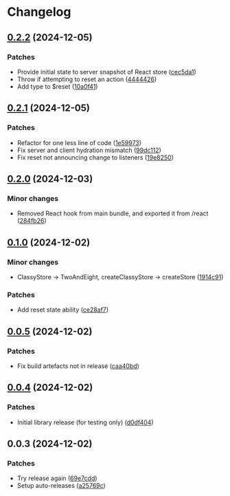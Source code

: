 # Changelog

## [0.2.2](https://github.com/will-stone/2n8/compare/0.2.1...0.2.2) (2024-12-05)

### Patches

- Provide initial state to server snapshot of React store
  ([cec5da1](https://github.com/will-stone/2n8/commit/cec5da120e98b935e59dbb0096d5d3f6dcd7e371))
- Throw if attempting to reset an action
  ([4444426](https://github.com/will-stone/2n8/commit/444442619438ebd5277a489498e58bc3dc6d9068))
- Add type to $reset
  ([10a0f41](https://github.com/will-stone/2n8/commit/10a0f411ade17cebe844d370184d1df344a96ddf))

## [0.2.1](https://github.com/will-stone/2n8/compare/0.2.0...0.2.1) (2024-12-05)

### Patches

- Refactor for one less line of code
  ([1e59973](https://github.com/will-stone/2n8/commit/1e59973eadff144e3d69eba24b5c2cfadf13d253))
- Fix server and client hydration mismatch
  ([99dc112](https://github.com/will-stone/2n8/commit/99dc1127638b2a9f4f54b1e0b916321b91c01f84))
- Fix reset not announcing change to listeners
  ([19e8250](https://github.com/will-stone/2n8/commit/19e82506337436f67c2b8698bfd93e35b393b810))

## [0.2.0](https://github.com/will-stone/2n8/compare/0.1.0...0.2.0) (2024-12-03)

### Minor changes

- Removed React hook from main bundle, and exported it from /react
  ([284fb26](https://github.com/will-stone/2n8/commit/284fb26d100df82dbf7d0769f45e280816e03618))

## [0.1.0](https://github.com/will-stone/2n8/compare/0.0.5...0.1.0) (2024-12-02)

### Minor changes

- ClassyStore -> TwoAndEight, createClassyStore -> createStore
  ([1914c91](https://github.com/will-stone/2n8/commit/1914c91e36baba97a4b26f765d1388768c5e7aa6))

### Patches

- Add reset state ability
  ([ce28af7](https://github.com/will-stone/2n8/commit/ce28af7a61fd152497604012b9d42a6f529946a9))

## [0.0.5](https://github.com/will-stone/2n8/compare/0.0.4...0.0.5) (2024-12-02)

### Patches

- Fix build artefacts not in release
  ([caa40bd](https://github.com/will-stone/2n8/commit/caa40bd878495f1b5b6d033321c80f710208af31))

## [0.0.4](https://github.com/will-stone/2n8/compare/0.0.3...0.0.4) (2024-12-02)

### Patches

- Initial library release (for testing only)
  ([d0df404](https://github.com/will-stone/2n8/commit/d0df404a96605fa1f0aba841c697de1bc2cb6417))

## 0.0.3 (2024-12-02)

### Patches

- Try release again
  ([69e7cdd](https://github.com/will-stone/2n8/commit/69e7cdd88bb778bc14a0eb74d36ee4779d7b28f1))
- Setup auto-releases
  ([a25769c](https://github.com/will-stone/2n8/commit/a25769c7af59770228da0be64c57e6e8c9aecb9a))
